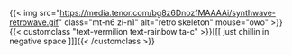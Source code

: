 ---
---
{{< img src="https://media.tenor.com/bg8z6DnozfMAAAAi/synthwave-retrowave.gif" class="mt-n6 zi-n1" alt="retro skeleton" mouse="owo" >}}
{{< customclass "text-vermilion text-rainbow ta-c" >}}[[[ just chillin in negative space ]]]{{< /customclass >}}
